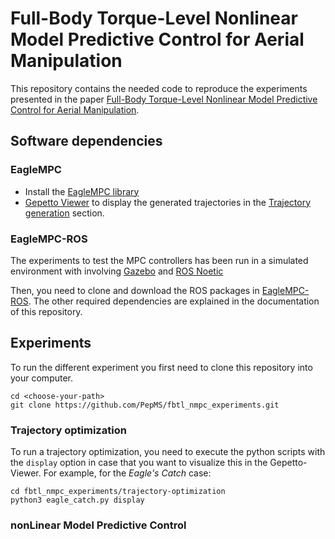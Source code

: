 # Full-Body Torque-Level Nonlinear Model Predictive Control for Aerial Manipulation
This repository contains the needed code to reproduce the experiments presented in the paper [Full-Body Torque-Level Nonlinear Model Predictive Control for Aerial Manipulation](link).

## Software dependencies
### EagleMPC
- Install the [EagleMPC library](https://github.com/PepMS/eagle-mpc)
- [Gepetto Viewer](https://github.com/Gepetto/gepetto-viewer-corba) to display the generated trajectories in the [Trajectory generation](#to) section.
### EagleMPC-ROS
The experiments to test the MPC controllers has been run in a simulated environment with involving [Gazebo](http://gazebosim.org/) and [ROS Noetic](http://wiki.ros.org/noetic/Installation/Ubuntu)

Then, you need to clone and download the ROS packages in [EagleMPC-ROS](https://github.com/PepMS/eagle_mpc_ros). The other required dependencies are explained in the documentation of this repository.

## Experiments
To run the different experiment you first need to clone this repository into your computer.
```console
cd <choose-your-path>
git clone https://github.com/PepMS/fbtl_nmpc_experiments.git
```

### <a name="to"></a> Trajectory optimization
To run a trajectory optimization, you need to execute the python scripts with the `display` option in case that you want to visualize this in the Gepetto-Viewer. For example, for the *Eagle's Catch* case:
```
cd fbtl_nmpc_experiments/trajectory-optimization
python3 eagle_catch.py display
```
### <a name="mpc"></a> nonLinear Model Predictive Control


